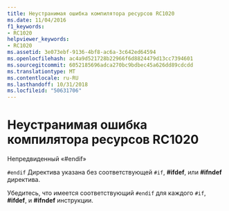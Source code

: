 ```yaml
---
title: Неустранимая ошибка компилятора ресурсов RC1020
ms.date: 11/04/2016
f1_keywords:
- RC1020
helpviewer_keywords:
- RC1020
ms.assetid: 3e073ebf-9136-4bf8-ac6a-3c642ed64594
ms.openlocfilehash: ac4a9d521728b22966f6d8824479d13cc7394601
ms.sourcegitcommit: 6052185696adca270bc9bdbec45a626dd89cdcdd
ms.translationtype: MT
ms.contentlocale: ru-RU
ms.lasthandoff: 10/31/2018
ms.locfileid: "50631706"
---
```

# <a name="resource-compiler-fatal-error-rc1020"></a>Неустранимая ошибка компилятора ресурсов RC1020

Непредвиденный «#endif»

`#endif` Директива указана без соответствующей `#if`, **#ifdef**, или **#ifndef** директива.

Убедитесь, что имеется соответствующий `#endif` для каждого `#if`, **#ifdef**, и **#ifndef** инструкции.